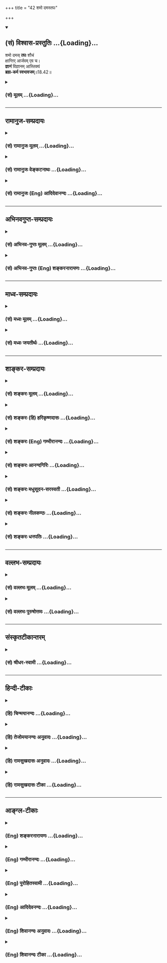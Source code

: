 +++
title = "42 शमो दमस्तपः"

+++
<div class="js_include" newlevelforh1="2" title="(सं) विश्वास-प्रस्तुतिः" unfilled url="/purANam_vaiShNavam/mahAbhAratam/06-bhIShma-parva/03-bhagavad-gItA-parva/saMskRtam/vishvAsa-prastutiH/18_moxa-saMnyAsa-yogaH/42_shamo_damastapaH.md">
<details open><summary><h2>(सं) विश्वास-प्रस्तुतिः ...{Loading}...</h2></summary>

शमो दमस् **तपः** शौचं  
क्षान्तिर् आर्जवम् एव च।  
**ज्ञानं** विज्ञानम् आस्तिक्यं  
**ब्रह्म-कर्म स्वभावजम्**॥18.42॥
</details>
</div>
<div class="js_include collapsed" newlevelforh1="3" title="(सं) मूलम्" unfilled url="/purANam_vaiShNavam/mahAbhAratam/06-bhIShma-parva/03-bhagavad-gItA-parva/saMskRtam/mUlam/18_moxa-saMnyAsa-yogaH/42_shamo_damastapaH.md">
<details><summary><h3>(सं) मूलम् ...{Loading}...</h3></summary>

शमो दमस्तपः शौचं क्षान्तिरार्जवमेव च।  
ज्ञानं विज्ञानमास्तिक्यं ब्रह्मकर्म स्वभावजम्।।18.42।।
</details>
</div>


_________________
## रामानुज-सम्प्रदायः
<div class="js_include collapsed" newlevelforh1="3" title="(सं) रामानुजः मूलम्" unfilled url="/purANam_vaiShNavam/mahAbhAratam/06-bhIShma-parva/03-bhagavad-gItA-parva/saMskRtam/rAmAnujaH/mUlam/18_moxa-saMnyAsa-yogaH/42_shamo_damastapaH.md">
<details><summary><h3>(सं) रामानुजः मूलम् ...{Loading}...</h3></summary>

।।18.42।।**शमः** बाह्येन्द्रियनियमनम्। **दमः** अन्तःकरणनियमनम्। **तपः**
भोगनियमनरूपः शास्त्रसिद्धः कायक्लेशः। **शौचं** शास्त्रीयकर्मयोग्यता।
**क्षान्तिः** परैः पीड्यमानस्य अपि अविकृतचित्तता। **आर्जवं** परेषु
मनोऽनुरूपं बाह्यचेष्टाप्रकाशनम्। **ज्ञानं** परावरतत्त्वयाथात्म्यज्ञानम्।
**विज्ञानं** परतत्त्वगतासाधारणविशेषविषयं ज्ञानम्। **आस्तिक्यं**
वैदिकार्थस्य कृत्स्नस्य सत्यतानिश्चयः प्रकृष्टः; केनापि हेतुना
चालयितुमशक्य इत्यर्थः। भगवान् पुरुषोत्तमो वासुदेवः परब्रह्मशब्दाभिधेयो
निरस्तनिखिलदोषगन्धः
स्वाभाविकानवधिकातिशयज्ञानशक्त्याद्यसंख्येयकल्याणगुणगणो
निखिलवेदवेदान्तवेद्यः स एव निखिलजगदेककारणं निखिलजगदाधारभूतो निखिलस्य स
एव प्रवर्तयिता तदाराधनभूतं च कृत्स्नं वैदिकं कर्म; तैः तैः आराधितो
धर्मार्थकाममोक्षाख्यं फलं प्रयच्छति; इति अस्य अर्थस्य सत्यतानिश्चयः
आस्तिक्यम्। वेदैश्च सर्वैरहमेव वेद्यः। (गीता 15।15)अहं सर्वस्य प्रभवो
मत्तः सर्वं प्रवर्तते। (गीता 10।8)मयि सर्वमिदं प्रोतम्। (गीता
7।7)भोक्तारं यज्ञ तपसां ৷৷. ज्ञात्वा मां शान्तिमृच्छति।। (गीता
5।29)मत्तः परतरं नान्यत्किञ्चिदस्ति धनञ्जय। (गीता 7।7)यतः
प्रवृत्तिर्भूतानां येन सर्वमिदं ततम्। स्वकर्मणा तमभ्यर्च्य सिद्धिं
विन्दति मानवः।। (गीता 18।46)यो मामजमनादिं च वेत्ति लोकमहेश्वरम्। (गीता
10।3) इति ह्युच्यते। तद् एतद् ब्राह्मणस्य **स्वभावजं कर्म।**

</details>
</div>
<div class="js_include collapsed" newlevelforh1="3" title="(सं) रामानुजः वेङ्कटनाथः" unfilled url="/purANam_vaiShNavam/mahAbhAratam/06-bhIShma-parva/03-bhagavad-gItA-parva/saMskRtam/rAmAnujaH/venkaTanAthaH/18_moxa-saMnyAsa-yogaH/42_shamo_damastapaH.md">
<details><summary><h3>(सं) रामानुजः वेङ्कटनाथः ...{Loading}...</h3></summary>

  
  
।।18.42।। शमो दमः इत्यादौ पूर्वं व्याख्यातनामपि गुणानां पुनर्व्याख्यानं
वर्णानुबन्धेन विधानेऽवान्तरविशेषशङ्कापाकरणार्थंब्राह्मं कर्म
इत्युक्तकर्मत्वसिद्धये; नियतनादिरूपेण पुरुषव्यापारसाध्यत्वज्ञापनार्थं च।
अतः शौचावपि तदापादनं ग्राह्यम्। अस्ति मतिरस्येत्यास्तिकः तद्भाव
आस्तिक्यं तच्चाप्रामाणिकेषु भवद्दोषाय प्रत्यक्षादिसिद्धे तु नासावतिशयः
शास्त्रीयेष्वपि क्वाचित्कसंशयादौ कुदृष्टित्वप्रसङ्गः अतोवैदिकार्थस्य
कृत्स्नस्येत्युक्तम्। सहपठितविज्ञानादेर्भेदज्ञापनाय सत्यतानिश्चयस्य
प्रकृष्टत्वोक्तिः। तद्विवृणोति -- केनापीति। वैदिकस्य कृत्स्नस्येत्युक्तं
कुदृष्ट्याद्यनमतवैदिकार्थसङ्ग्रहव्युदासाय प्राधान्येन सङ्कलय्य व्यनक्ति
-- भगवानित्यादिना। अत्र विशेषणानां प्रागेव व्याख्यातत्वादेह
सर्ववेदसारतयोद्धृतस्यार्थस्य तदुपबृंहणेऽस्मिंञ्छास्त्रे तथात्वेनैव
प्रस्पष्टतामाह -- वेदैश्चेति। निखिलवेदवेदान्तवेद्य
इत्युक्तार्थक्रमानुसारेण विप्रकीर्णवाक्योद्धारक्रमः। श्लोकार्थं निगमयति
-- तदेतदिति। ब्रह्मणः कर्म ब्राह्मम् ब्रह्मशब्दोऽत्र ब्राह्मणजातिपर
इत्यभिप्रायेणाऽऽह -- ब्राह्मणस्येति।  
  

</details>
</div>
<div class="js_include collapsed" newlevelforh1="3" title="(सं) रामानुजः (Eng) आदिदेवानन्दः" unfilled url="/purANam_vaiShNavam/mahAbhAratam/06-bhIShma-parva/03-bhagavad-gItA-parva/saMskRtam/rAmAnujaH/english/AdidevAnandaH/18_moxa-saMnyAsa-yogaH/42_shamo_damastapaH.md">
<details><summary><h3>(सं) रामानुजः (Eng) आदिदेवानन्दः ...{Loading}...</h3></summary>

18.42 'Sama' is the control of the external sense-organs. 'Dama' is the control of the mind. 'Tapas' is the chastisement of the body by controlling enjoyments, as enjoined by the Sastras. 'Sauca' is fitness for performing acts as enjoined by the Sastras. 'Ksanti' is preserving the composure of the mind, though injured by others. 'Arjava' is straightforwardness expressing itself in correct outward manifestation to others in consonance with one's own mind. 'Jnana' is knowledge about the real nature of the higher and lower truths. 'Vijnana' is the
knowledge pertaining to exceptional attributes belonging to the Supreme
Reality. 'Astikya' or faith is firm conviction in the truth of all
things enjoined in the Vedas. The meaning is that it is unshakable by
any reason whatever. 'Astikya' is positive conviction in the truth to
the following effect: (1) The Lord Vasudeva, the Supreme Person, is
signified by the term, Supreme Brahman. (2) He is devoid of even the
slightest trace or evil. (3) He possesses countless hosts of auspicious
and excellent attributes such as knowledge, strength etc., boundless and
natural. (4) To reveal His nature is the sole purpose of the whole of
Vedas and the Vedanta and He can be known only through them. (5) He is
the sole cause of the universe (6) He is the foundation of the entire
universe. (7) He is the actuator of all. (8) All actions taught in the
Vedas form His worship. (9) When worshipped through them, He confers
fruits known as Dharma, Artha, Kama and Moksa. That such is the meaning
has been declared in the following text: 'Indeed I am to be known from
all the Vedas' (15.15); 'I am the origin of all; from Me proced
everything' (10.8), 'All this is strung on Me' (7.7), 'Knowing me as the
enjoyer of all sacrifices and austerities ৷৷. he attains peace' (10.29),
There is nothing greater than myself, Arjuna (7.7) 'He from whom
proceeds the activity of all beings and by whom all this is pervaded -
by worshipping Him with his duty, will a man reach perfection' (18.46);
and 'He who knows Me as unborn, without a beginning and the great Lord
of the worlds ৷৷.' (10.3) Such are the duties of the Brahmana arising
from his inherent nature.

</details>
</div>


_________________
## अभिनवगुप्त-सम्प्रदायः
<div class="js_include collapsed" newlevelforh1="3" title="(सं) अभिनव-गुप्तः मूलम्" unfilled url="/purANam_vaiShNavam/mahAbhAratam/06-bhIShma-parva/03-bhagavad-gItA-parva/saMskRtam/abhinava-guptaH/mUlam/18_moxa-saMnyAsa-yogaH/42_shamo_damastapaH.md">
<details><summary><h3>(सं) अभिनव-गुप्तः मूलम् ...{Loading}...</h3></summary>

।।18.41 -- 18.60।। एवमियता षण्णां प्रत्येकं त्रिस्वरूपत्वं धृत्यादीनां च
प्रतिपादितम्। तन्मध्यात् सात्त्विके राशौ वर्तमानो दैवीं संपदं प्राप्त इह
ज्ञाने योग्यः; त्वं च तथाविधः इत्यर्जुनः प्रोत्साहितः। अधुना तु इदमुच्यते
-- यदि तावदनया ज्ञानबुद्ध्या कर्मणि भवान् प्रवर्तते तदा
स्वधर्मप्रवृत्त्या विज्ञानपूततया च न कर्मसंबन्धस्तव। अथैतन्नानुमन्यसे;
तदवश्यं तव प्रवृत्त्या तावत् भाव्यम् जातेरेव तथाभावे स्थितत्वात्। यतः
सर्वः स्वभावनियतः +++(S;;N स्वस्वभावनियतः )+++ कुतश्चिद्दोषात्
तिरोहिततत्स्वभावः +++(S;;N -- हिततत्तत्स्वभावः )+++ कंचित्कालं भूत्वापि;
तत्तिरोधायकविगमे स्वभावं व्यक्त्यापन्नं लभत एव। तथाहि एवंविधो वर्णनां
स्वभावः। एवमवश्यंभाविन्यां प्रवृत्तौ ततः फलविभागिता भवेत्।। तदाह --
ब्राह्मणेत्यादि अवशोऽपि तत् इत्यन्तम्। ब्राह्मणादीनां
कर्मप्रविभागनिरूपणस्य स्वभावोऽश्यं नातिक्रामति,+++(S; ; N omit न and read
अतिक्रामति )+++ इति क्षत्रियस्वभावस्य भवतोऽनिच्छतोऽपि प्रकृतिः स्वभावाख्या
नियोक्तृताम् अव्यभिचारेण भजते। केवलं तया नियुक्तस्य पुण्यपापसंबन्धः। अतः
मदभिहितविज्ञानप्रमाणपुरःसरीकारेण कर्माण्यनुतिष्ठ। तथा सति बन्धो
निवर्त्स्यति। इत्यस्यार्थस्य परिकरघटनतात्पर्यं +++(S; ; N -- करबन्धघटन --
)+++ महावाक्यार्थस्य। अवान्तरवाक्यानां स्पष्टा ( ष्टोऽ ) र्थः। समासेन +++(S
omits समासेन )+++ ( श्लो. 50 ) संक्षेपेण। ज्ञानस्य; प्रागुक्तस्य। निष्ठां (
ष्ठा ) वाग्जालपरिहारेण निश्चितामाह। बुद्ध्या विशुद्धया इत्यादि सर्वमेतत्
व्याख्यातप्रायमिति न पुनरायस्यते,+++(N -- रारभ्यते )+++।

</details>
</div>
<div class="js_include collapsed" newlevelforh1="3" title="(सं) अभिनव-गुप्तः (Eng) शङ्करनारायणः" unfilled url="/purANam_vaiShNavam/mahAbhAratam/06-bhIShma-parva/03-bhagavad-gItA-parva/saMskRtam/abhinava-guptaH/english/shankaranArAyaNaH/18_moxa-saMnyAsa-yogaH/42_shamo_damastapaH.md">
<details><summary><h3>(सं) अभिनव-गुप्तः (Eng) शङ्करनारायणः ...{Loading}...</h3></summary>

18.42 See Comment under 18.60

</details>
</div>


_________________
## माध्व-सम्प्रदायः
<div class="js_include collapsed" newlevelforh1="3" title="(सं) मध्वः मूलम्" unfilled url="/purANam_vaiShNavam/mahAbhAratam/06-bhIShma-parva/03-bhagavad-gItA-parva/saMskRtam/madhvaH/mUlam/18_moxa-saMnyAsa-yogaH/42_shamo_damastapaH.md">
<details><summary><h3>(सं) मध्वः मूलम् ...{Loading}...</h3></summary>

।।18.42।। Sri Madhvacharya did not comment on this sloka.,

</details>
</div>
<div class="js_include collapsed" newlevelforh1="3" title="(सं) मध्वः जयतीर्थः" unfilled url="/purANam_vaiShNavam/mahAbhAratam/06-bhIShma-parva/03-bhagavad-gItA-parva/saMskRtam/madhvaH/jayatIrthaH/18_moxa-saMnyAsa-yogaH/42_shamo_damastapaH.md">
<details><summary><h3>(सं) मध्वः जयतीर्थः ...{Loading}...</h3></summary>

।।18.42।। Sri Jayatirtha did not comment on this sloka.  
  

</details>
</div>


_________________
## शाङ्कर-सम्प्रदायः
<div class="js_include collapsed" newlevelforh1="3" title="(सं) शङ्करः मूलम्" unfilled url="/purANam_vaiShNavam/mahAbhAratam/06-bhIShma-parva/03-bhagavad-gItA-parva/saMskRtam/shankaraH/mUlam/18_moxa-saMnyAsa-yogaH/42_shamo_damastapaH.md">
<details><summary><h3>(सं) शङ्करः मूलम् ...{Loading}...</h3></summary>

।।18.42।। --,**शमः दमश्च** यथाव्याख्यातार्थौ; **तपः** यथोक्तं शारीरादि;
**शौचं** व्याख्यातम्; **क्षान्तिः** क्षमा; **आर्जवम्** ऋजुता **एव च
ज्ञानं विज्ञानम्; आस्तिक्यम्** आस्तिकभावः श्रद्दधानता आगमार्थेषु;
**ब्रह्मकर्म** ब्राह्मणजातेः कर्म **स्वभावजम्** -- यत् उक्तं
स्वभावप्रभवैर्गुणैः प्रविभक्तानि इति तदेवोक्तं स्वभावजम् इति।।

</details>
</div>
<div class="js_include collapsed" newlevelforh1="3" title="(सं) शङ्करः (हि) हरिकृष्णदासः" unfilled url="/purANam_vaiShNavam/mahAbhAratam/06-bhIShma-parva/03-bhagavad-gItA-parva/saMskRtam/shankaraH/hindI/harikRShNadAsaH/18_moxa-saMnyAsa-yogaH/42_shamo_damastapaH.md">
<details><summary><h3>(सं) शङ्करः (हि) हरिकृष्णदासः ...{Loading}...</h3></summary>

।।18.42।। वे कर्म कौनसे हैं यह बतलाया जाता है --, जिनके अर्थकी व्याख्या
पहले की जा चुकी है वे शम और दम तथा पहले कहा हुआ शारीरिकादिभेदसे तीन
प्रकारका तप; एवं पूर्वोक्त ( दो प्रकारका ) शौच; क्षान्तिक्षमा;
आर्जवअन्तःकरणकी सरलता तथा ज्ञान; विज्ञान और आस्तिकता अर्थात् शास्त्रके
वचनोंमें श्रद्धा विश्वास -- ये सब ब्राह्मणके स्वाभाविक कर्म हैं अर्थात्
ब्राह्मणजातिके कर्म हैं। जो बात स्वभावजन्य गुणोंसे कर्म विभक्त किये गये
हैं इस वाक्यसे कही थी; वही यहाँ स्वभावजम् पदसे कही गयी है।

</details>
</div>
<div class="js_include collapsed" newlevelforh1="3" title="(सं) शङ्करः (Eng) गम्भीरानन्दः" unfilled url="/purANam_vaiShNavam/mahAbhAratam/06-bhIShma-parva/03-bhagavad-gItA-parva/saMskRtam/shankaraH/english/gambhIrAnandaH/18_moxa-saMnyAsa-yogaH/42_shamo_damastapaH.md">
<details><summary><h3>(सं) शङ्करः (Eng) गम्भीरानन्दः ...{Loading}...</h3></summary>

18.42 Svabhavajam brahma-karma, the natural duties of the Brhamanas, of
the Brahmana caste; are samah, control of the internal organs; damah,
control of the external organs-these bear the meanings as explained
earlier (see 6.3, 10.4, 16.1); tapah, austerity-bodily austerity, as
explained before (17.14); saucam, purity, as already explained (in 13.7,
16.3); ksantih, forgiveness; arjavam, straightforwardness, simplicity;
jnanam, knowledge; eva ca, as also vijnanam, wisdom; astikyam, faith,
the idea of truth \[Truth of the scritpures, existence of God, etc. In
place of asti-bhavah Ast reads astika-bhavah, the feeling of conviction
with regard to the existence of God and the other world. Tr.\] respect
for the teaching of the scriptures. By svabhavajam (natural) is conveyed
the very same idea as was expressed in 'classified according to the
gunas born from Nature' (41).

</details>
</div>
<div class="js_include collapsed" newlevelforh1="3" title="(सं) शङ्करः आनन्दगिरिः" unfilled url="/purANam_vaiShNavam/mahAbhAratam/06-bhIShma-parva/03-bhagavad-gItA-parva/saMskRtam/shankaraH/AnandagiriH/18_moxa-saMnyAsa-yogaH/42_shamo_damastapaH.md">
<details><summary><h3>(सं) शङ्करः आनन्दगिरिः ...{Loading}...</h3></summary>

।।18.42।। प्रविभक्तानि कर्माण्येव प्रश्नद्वारा विविच्य दर्शयति --
**कानीत्यादिना।** अन्तःकरणोपशमः शमो दमो बाह्यकरणोपरतिरित्युक्तं स्मारयति
-- **यथेति।** त्रिविधं तपः सप्तदशे दर्शितमित्याह -- **तप इति।** शौचमपि
बाह्यान्तरभेदेन प्रागेवोक्तमित्याह -- **शौचमिति।** क्षमा नामाक्रुष्टस्य
ताडितस्य वा मनसि विकारराहित्यं; ज्ञानं शास्त्रीयपदार्थज्ञानं; विज्ञानं
शास्त्रार्थस्य स्वानुभवायत्तत्वापादनं त्रिधा व्याख्यातं
स्वभावशब्दार्थमुपेत्याह -- **यदुक्तमिति।**

</details>
</div>
<div class="js_include collapsed" newlevelforh1="3" title="(सं) शङ्करः मधुसूदन-सरस्वती" unfilled url="/purANam_vaiShNavam/mahAbhAratam/06-bhIShma-parva/03-bhagavad-gItA-parva/saMskRtam/shankaraH/madhusUdana-sarasvatI/18_moxa-saMnyAsa-yogaH/42_shamo_damastapaH.md">
<details><summary><h3>(सं) शङ्करः मधुसूदन-सरस्वती ...{Loading}...</h3></summary>

।।18.42।। तत्र ब्राह्मणस्य स्वाभाविकगुणकृतानि कर्माण्याह -- शम इति।
शमोऽन्तःकरणोपरमः। दमो बाह्यकरणोपरमः प्रागुक्तः। तपः
शारीरादिदेवद्विजगुरुप्राज्ञेत्यादावुक्तम्। शौचमपि बाह्याभ्यन्तरभेदेन
प्रागुक्तम्। क्षान्तिः क्षमा आक्रुष्टस्य ताडितस्य वा मनसि विकारराहित्यं
प्राग्व्याख्यातम्। आर्जवमकौटिल्यं प्रागुक्तम्। ज्ञानं
साङ्गवेदतदर्थविषयम्। विज्ञानं कर्मकाण्डे यज्ञादिकर्मकौशल्यं;
ब्रह्मकाण्डे ब्रह्मात्मैक्यानुभवः। आस्तिक्यं सात्त्विकी श्रद्धा
प्रागुक्ता। एतच्छमादिनवकं स्वभावजं सत्त्वगुणस्वभावकृतं ब्रह्मकर्म
ब्राह्मणजातेः कर्म। यद्यपि चतुर्णामपि वर्णानां सात्त्विकावस्थायामेते
धर्माः संभवन्ति तथापि बाहुल्येन ब्राह्मणे संभवन्ति सत्त्वस्वभावत्वात्।
तस्य सत्त्वोद्रेकदेशेन त्वन्यत्रापि कदाचिद्भवन्तीति शास्त्रान्तरे
साधारणधर्मतयोक्ताः। तथाच विष्णुःक्षमा सत्यं दमः शौचं दानमिन्द्रियसंयमः।
अहिंसा गुरुशुश्रूषा तीर्थानुसरणं दया।। आर्जवं लोभशून्यत्वं
देवब्राह्मणपूजनम्। अनभ्यसूया च तथा धर्मः सामान्य उच्यते।।
सामान्यश्चतुर्णामपि वर्णानाम्। तथा प्रायेण चतुर्णामप्याश्रमाणामित्यर्थः।
तथा बृहस्पतिःदया क्षमाऽनसूया च शौचानायासमङ्गलम्। अकार्पण्यमस्पृहत्वं
सर्वसाधारणानि च।। परे वा बन्धुवर्गे वा मित्रे द्वेष्टरि वा सदा। आपन्ने
रक्षितव्यं तु दयैषा परिकीर्तिता।। बाह्ये चाध्यात्मिके चैव दुःखे
चोत्पादिते क्वचित्। न कुप्यति न वा हन्ति सा क्षमा परिकीर्तिता।। न
गुणान्गुणिनो हन्ति स्तौति मन्दगुणानपि। नान्यदोषेषु रमते साऽनसूया
प्रकीर्तिता।। अभक्ष्यपरिहारश्च संसर्गश्चाप्यनिर्गुणैः। स्वधर्मे च
व्यवस्थानं शौचमेतत्प्रकीर्तितम्।। शरीरं पीड्यते येन सुशुभेनापि कर्मणा।
अत्यन्तं तन्न कर्तव्यमनायासः स उच्यते।। प्रशस्ताचरणं
नित्यमप्रशस्तविसर्जनम्। एतद्धि मङ्गलं प्रोक्तं
मुनिभिस्तत्त्वदर्शिभिः।। स्तोकादपि प्रदातव्यमदीनेनान्तरात्मा। अहन्यहनि
यत्किंचिदकार्पण्यं हि तत्स्मृतम्।। यथोत्पन्नेन संतोषः कर्तव्यो
ह्यर्थवस्तुना। परस्याचिन्तयित्वार्थं साऽस्पृहा परिकीर्तिता।। एत
एवाष्टावात्मगुणत्वेन गौतमेन पठिताःअथाष्टावात्मगुणाः दया सर्वभूतेषु
क्षान्तिरनसूया शौचमनायासो मङ्गलमकार्पण्यमस्पृहा इति। तथा महाभारतेसत्यं
दमस्तपः शौचं संतोषो ह्रीः क्षमार्जवम्। ज्ञानं शमो दया ध्यानमेष धर्मः
सनातनः।। सत्यं भूतहितं प्रोक्तं मनसो दमनं दमः। तपः स्वधर्मवर्तित्वं शौचं
संकरवर्जनम्। संतोषो विषयत्यागो ह्रीरकार्यनिवर्तनम्। क्षमा
द्वन्द्वसहिष्णुत्वमार्जवं समचित्तता। ज्ञानं तत्त्वार्थसंबोधः
शमश्चित्तप्रशान्तता। दया भूतहितैषित्वं ध्यानं निर्विषयं मनः।। देवलःशौचं
दानं तपः श्रद्धा गुरुसेवा क्षमा दया। विज्ञानं विनयः सत्यमिति
धर्मसमुच्चयः।। तथाव्रतोपवासनियमैः शरीरोत्तापनं तपः। प्रत्यंयो
धर्मकार्येषु तया श्रद्धेत्युदाहृता।। नास्ति ह्यश्रद्दधानस्य
कर्मकृत्यप्रयोजनम्। यत्पुनर्वैदिकीनां च लौकिकीनां च सर्वशः।। धारणं
सर्वविद्यानां विज्ञानमिति कीर्त्यते। विनयं द्विविधं प्राहुः
शश्वद्दमशमाविति।। शेषं व्याख्यातप्रायमिति वचनानि न लिखितानि।
याज्ञवल्क्यःइज्याचारदमाहिंसादानस्वाध्यायकर्मणाम्। अयं तु परमो धर्मो
यद्योगेनात्मदर्शनम्।। इति। इयं च सर्वा दैवीसंपत्प्राग्व्याख्याता
ब्राह्मणस्य स्वाभाविकीतरेषां तु नैमित्तिकीति न विरोधः।

</details>
</div>
<div class="js_include collapsed" newlevelforh1="3" title="(सं) शङ्करः नीलकण्ठः" unfilled url="/purANam_vaiShNavam/mahAbhAratam/06-bhIShma-parva/03-bhagavad-gItA-parva/saMskRtam/shankaraH/nIlakaNThaH/18_moxa-saMnyAsa-yogaH/42_shamo_damastapaH.md">
<details><summary><h3>(सं) शङ्करः नीलकण्ठः ...{Loading}...</h3></summary>

।।18.42।। ब्राह्मणकर्माण्याह -- **शम इति।** अन्तःकरणनिग्रहः शमः।
बाह्येन्द्रियनिग्रहो दमः। तपः पूर्वोक्तं शारीरादिभेदेन त्रिविधम्। शौचं
बाह्यं मृज्जलाभ्यां आभ्यन्तरं भावशुद्धिः। क्षान्तिः क्षमा।
आर्जवमकौटिल्यम्। ज्ञानं शास्त्रीयं कर्म ब्रह्मविषयम्। विज्ञानं
तदनुष्ठानानुभवात्मकम्। आस्तिक्यं श्रद्धा एतन्नवकं ब्रह्मकर्म
ब्राह्मणत्वजात्यभिव्यञ्जकं कर्म। स्वभावजं प्राचीनधर्मसंस्कारजम्।

</details>
</div>
<div class="js_include collapsed" newlevelforh1="3" title="(सं) शङ्करः धनपतिः" unfilled url="/purANam_vaiShNavam/mahAbhAratam/06-bhIShma-parva/03-bhagavad-gItA-parva/saMskRtam/shankaraH/dhanapatiH/18_moxa-saMnyAsa-yogaH/42_shamo_damastapaH.md">
<details><summary><h3>(सं) शङ्करः धनपतिः ...{Loading}...</h3></summary>

।।18.42।। कानि पुनस्तानि कर्माणीत्यपेक्षायां तानि व्युत्पादयितुमादौ
ब्राह्मणस्य कर्माणि दर्शयति। शमः अन्तःकरणोपरमः। तमः बाह्यकरणोपरमः। तपः
यथोक्तं शारीरादि। शौचं बाह्याभ्यन्तरभेदेन प्राग्व्याख्यातम्। क्षमा
क्षान्तिः आक्रुष्टस्य ताडितस्य वा मनसि विकारराहित्यम्। आर्जवं ऋजुत्वम्।
ज्ञानं शास्त्रीयं आत्मादिपदार्थज्ञानम्। विज्ञानं
शास्त्रार्थस्यानुभवारुढतापादनम्। आस्तिक्यमास्तिकस्वभाव आगमोक्तार्थेषु
श्रद्दधानता। ब्रह्मकर्म ब्राह्मणजातेः कर्म स्वभावजं स्वभावप्रभवेण गुणेन
सत्त्वगुणेन प्रविभक्तमित्यर्थः।

</details>
</div>


_________________
## वल्लभ-सम्प्रदायः
<div class="js_include collapsed" newlevelforh1="3" title="(सं) वल्लभः मूलम्" unfilled url="/purANam_vaiShNavam/mahAbhAratam/06-bhIShma-parva/03-bhagavad-gItA-parva/saMskRtam/vallabhaH/mUlam/18_moxa-saMnyAsa-yogaH/42_shamo_damastapaH.md">
<details><summary><h3>(सं) वल्लभः मूलम् ...{Loading}...</h3></summary>

।।18.42।। तत्र ब्राह्मणस्य स्वाभाविकवृत्ति कर्माऽऽह -- शम इत्यादि। ज्ञानं
श्रौतम्। विज्ञानं परमात्मज्ञानम्।

</details>
</div>
<div class="js_include collapsed" newlevelforh1="3" title="(सं) वल्लभः पुरुषोत्तमः" unfilled url="/purANam_vaiShNavam/mahAbhAratam/06-bhIShma-parva/03-bhagavad-gItA-parva/saMskRtam/vallabhaH/puruShottamaH/18_moxa-saMnyAsa-yogaH/42_shamo_damastapaH.md">
<details><summary><h3>(सं) वल्लभः पुरुषोत्तमः ...{Loading}...</h3></summary>

  
  
।।18.42।। तत्र प्रथमं ब्राह्मणस्य स्वाभाविकानि कर्माण्याह -- शम इति। शमः
शान्तिः मत्परैकचित्तत्वं; दम इन्द्रियोपसंयमः; तपः शरीरक्लेशः; शौचं
बाह्याभ्यन्तरभेदेन द्विविधं; क्षान्तिः क्षमा; आर्जवं सरलता। एवकारेण
कुटिलेष्वपि चेत्यर्थः। ज्ञानं शास्त्रीयं; विज्ञान अनुभवः; आस्तिक्यं
प्रमाणोक्तफलोत्कर्षे अस्तीति निश्चयबुद्धिः; एवमेतत्सर्वं ब्राह्मणस्य
स्वभावजं स्वभावाज्जातं कर्म।  
  

</details>
</div>


_________________
## संस्कृतटीकान्तरम्
<div class="js_include collapsed" newlevelforh1="3" title="(सं) श्रीधर-स्वामी" unfilled url="/purANam_vaiShNavam/mahAbhAratam/06-bhIShma-parva/03-bhagavad-gItA-parva/saMskRtam/shrIdhara-svAmI/18_moxa-saMnyAsa-yogaH/42_shamo_damastapaH.md">
<details><summary><h3>(सं) श्रीधर-स्वामी ...{Loading}...</h3></summary>

।।18.42।। तत्र ब्राह्मणस्य स्वाभाविकानि कर्मण्याह **-- शम इति।**
शमश्चित्तोपरमः; दमो बाह्येन्द्रियोपरमः; तपः पूर्वोक्तं शारीरादि; शौचं
बाह्याभ्यन्तरम्; क्षान्तिः क्षमा; आर्जवमवक्रता; ज्ञानं शास्त्रीयम्;
विज्ञानमनुभवः; आस्तिक्यमस्तिपरलोक इति निश्चयः। एतच्छमादि ब्राह्मणस्य
स्वभावाज्जातं कर्म।

</details>
</div>


_________________
## हिन्दी-टीकाः
<div class="js_include collapsed" newlevelforh1="3" title="(हि) चिन्मयानन्दः" unfilled url="/purANam_vaiShNavam/mahAbhAratam/06-bhIShma-parva/03-bhagavad-gItA-parva/hindI/chinmayAnandaH/18_moxa-saMnyAsa-yogaH/42_shamo_damastapaH.md">
<details><summary><h3>(हि) चिन्मयानन्दः ...{Loading}...</h3></summary>

।।18.42।। इस श्लोक में सत्त्वगुण प्रधान ब्राह्मण के कर्तव्यों की सूची
प्रस्तुत की गयी है। यद्यपि यहाँ कर्म शब्द का प्रयोग किया गया है; परन्तु
इस सूची में केवल आन्तरिक गुणों का ही उल्लेख मिलता है। इसका अभिप्राय यह
है कि ब्राह्मण का कर्तव्य इन गुणों को स्वयं में सम्पादित कर उनमें दृढ़
निष्ठा प्राप्त करना है। ये गुण उसके स्वाभाविक लक्षण बन जाने चाहिए। शम
इसका अर्थ है मनसंयम। मन की विषयाभिमुखी प्रवृत्ति का संयमन शम कहलाता
है। दम विषय ग्रहण करने वाली ज्ञानेन्द्रियों तथा प्रतिक्रिया व्यक्त करने
वाली कर्मेन्द्रियों पर संयमन होना दम है। तप पूर्व अध्याय में शरीर; वाणी
और मन के तप का वर्णन किया गया था। तप के आचरण से हमारी शक्तियों का अपव्यय
अवरुद्ध हो जाता है। इस प्रकार संचित की गयी शक्ति का आत्मविकास की साधना
में सदुपयोग किया जा सकता है। शौच बाह्य वातावरण; अपने वस्त्र; शरीर तथा मन
की शुद्धि को शौच कहते हैं। ब्राह्मण को स्वच्छता के प्रति सतत सजग रहना
चाहिए। क्षान्ति इसका अर्थ है क्षमा। किसी के अपराध अथवा दुर्व्यवहार करने
पर भी उसे क्षमा करना क्षान्ति है। ऐसा व्यक्ति किसी से द्वेष नहीं करेगा
और सब के साथ समान भाव से रहेगा। आर्जवम् हृदय के सरल; निष्कपट भाव को आर्जव
कहते हैं। इस ऋजुता के कारण पुरुष निर्भय बन जाता है। उच्च जीवन मूल्यों को
जीने के विषय में वह निम्नस्तरीय जीवन के साथ कभी समझौता नहीं
करता। उपर्युक्त शमादि छ गुणों द्वारा ब्राह्मण पुरुष का जगत् में आचरण एवं
व्यवहार स्पष्ट किया गया है। दूसरी पंक्ति में उसके आध्यात्मिक जीवन का
चित्रण किया गया है। ज्ञान इस शब्द से यहाँ शास्त्रों का ज्ञान इंगित किया
गया है। इसमें शास्त्र के सिद्धांत; भौतिक जगत्; जगत् का अनुभव करने वाली
उपाधियाँ तथा उनके धर्म और कार्य; जीवन का लक्ष्य इत्यादि का सैद्धांतिक
ज्ञान समाविष्ट है। विज्ञान उपनिषत्प्रतिपादित आत्मज्ञान का अनुभव स्वानुभव
कहलाता है। ज्ञान का उपदेश दिया जा सकता है; परन्तु विज्ञान का नहीं।
स्वसंवेद्य आत्मा का अनुभव अन्य व्यक्ति के द्वारा दिया जाना असंभव है।
इसके लिए ब्राह्मण को स्वयं ही प्रयत्न करना होगा। आस्तिक्य वेदान्त प्रमाण
में श्रद्धा हुए बिना उसमें उपदिष्ट लक्ष्य में आस्तिक्य भाव उत्पन्न नहीं
हो सकता; और इस आस्तिकता के बिना उपर्युक्त किसी भी कर्म को करने में
प्रवृत्ति नहीं हो सकती। अत इस श्रद्धा का होना अनिवार्य है। श्रद्धा से
ज्ञान और तत्पश्चात्; ज्ञान से विज्ञान की प्राप्ति हो सकती है। इस श्लोक
में कथित गुणों को सम्पादित करना ही ब्राह्मण का कर्तव्य है। भगवान् आगे
कहते हैं

</details>
</div>
<div class="js_include collapsed" newlevelforh1="3" title="(हि) तेजोमयानन्दः अनुवादः" unfilled url="/purANam_vaiShNavam/mahAbhAratam/06-bhIShma-parva/03-bhagavad-gItA-parva/hindI/tejomayAnandaH/anuvAdaH/18_moxa-saMnyAsa-yogaH/42_shamo_damastapaH.md">
<details><summary><h3>(हि) तेजोमयानन्दः अनुवादः ...{Loading}...</h3></summary>

।।18.42।। शम, दम, तप, शौच, क्षान्ति, आर्जव, ज्ञान, विज्ञान और आस्तिक्य -
ये ब्राह्मण के स्वाभाविक कर्म हैं।।

</details>
</div>
<div class="js_include collapsed" newlevelforh1="3" title="(हि) रामसुखदासः अनुवादः" unfilled url="/purANam_vaiShNavam/mahAbhAratam/06-bhIShma-parva/03-bhagavad-gItA-parva/hindI/rAmasukhadAsaH/anuvAdaH/18_moxa-saMnyAsa-yogaH/42_shamo_damastapaH.md">
<details><summary><h3>(हि) रामसुखदासः अनुवादः ...{Loading}...</h3></summary>

।।18.42।। मनका निग्रह करना इन्द्रियोंको वशमें करना; धर्मपालनके लिये कष्ट
सहना; बाहर-भीतरसे शुद्ध रहना; दूसरोंके अपराधको क्षमा करना; शरीर, मन
आदिमें सरलता रखना; वेद, शास्त्र आदिका ज्ञान होना; यज्ञविधिको अनुभवमें
लाना; और परमात्मा, वेद आदिमें आस्तिक भाव रखना -- ये सब-के-सब ब्राह्मणके
स्वाभाविक कर्म हैं।

</details>
</div>
<div class="js_include collapsed" newlevelforh1="3" title="(हि) रामसुखदासः टीका" unfilled url="/purANam_vaiShNavam/mahAbhAratam/06-bhIShma-parva/03-bhagavad-gItA-parva/hindI/rAmasukhadAsaH/TIkA/18_moxa-saMnyAsa-yogaH/42_shamo_damastapaH.md">
<details><summary><h3>(हि) रामसुखदासः टीका ...{Loading}...</h3></summary>

।।18.42।।***व्याख्या --***  **शमः --** मनको जहाँ लगाना चाहें; वहाँ लग
जाय और जहाँसे हटाना चाहें; वहाँसे हट जाय -- इस प्रकार मनके निग्रहको शम
कहते हैं।**दमः --** जिस इन्द्रियसे जब जो काम करना चाहें; तब वह काम कर
लें और जिस इन्द्रियको जब जहाँसे हटाना चाहें; तब वहाँसे हटा लें -- इसी
प्रकार इन्द्रियोंको वशमें करना दम है।  
  
**तपः --** गीतामें शरीर; वाणी और मनके तपका वर्णन आता है (17। 14 -- 16);
उस तपको लेते हुए भी यहाँ वास्तवमें तप का अर्थ है -- अपने धर्मका पालन
करते हुए जो कष्ट हो अथवा कष्ट आ जाय; उसको प्रसन्नतापूर्वक सहना अर्थात्
कष्टके आनेपर चित्तमें प्रसन्नताका होना।**शौचम् --** अपने मन; बुद्धि;
इन्द्रियाँ; शरीर आदिको पवित्र रखना तथा अपने खानपान; व्यवहार आदिकी
पवित्रता रखना -- इस प्रकार शौचाचारसदाचारका ठीक पालन करनेका नाम शौच
है।**क्षान्तिः --** कोई कितना ही अपमान करे; निन्दा करे; दुःख दे और
अपनेमें उसको दण्ड देनेकी योग्यता; बल; अधिकार भी हो; फिर भी उसको दण्ड न
देकर उसके क्षमा माँगे बिना ही उसको प्रसन्नतापूर्वक क्षमा कर देनेका नाम
क्षान्ति है।**आर्जवम् --** शरीर; वाणी आदिके व्यवहारमें सरलता हो और मनमें
छल; कपट; छिपाव आदि दुर्भाव न हों अर्थात् सीधासादापन हो; उसका नाम आर्जव
है।**ज्ञानम् --** वेद; शास्त्र; पुराण; इतिहास आदिका अच्छी तरह अध्ययन
होना और उनके भावोंका ठीक तरहसे बोध होना तथा कर्तव्यअकर्तव्यका बोध होना
ज्ञान है। **विज्ञानम् --** यज्ञमें स्रुक्; स्रुवा आदि वस्तुओंका किस
अवसरपर किस विधिसे प्रयोग करना चाहिये -- इसका अर्थात् यज्ञविधिका तथा
अनुष्ठान आदिकी विधिका अनुभव कर लेने (अच्छी तरह करके देख लेने) का नाम
विज्ञान है।**आस्तिक्यम् --** परमात्मा; वेदादि शास्त्र; परलोक आदिका
हृदयमें आदर हो; श्रद्धा हो और उनकी सत्यतामें कभी सन्देह न हो तथा उनके
अनुसार अपना आचरण हो; इसका नाम आस्तिक्य है।**ब्रह्मकर्म स्वभावजम् --** ये
शम; दम आदि ब्राह्मणके स्वाभाविक कर्म (गुण) हैं अर्थात् इन
कर्मों(गुणों)को धारण करनेमें ब्राह्मणको परिश्रम नहीं पड़ता। जिन
ब्राह्मणोंमें सत्त्वगुणकी प्रधानता है; जिनकी वंशपरम्परा परम शुद्ध है और
जिनके पूर्वजन्मकृत कर्म भी शुद्ध हैं; ऐसे ब्राह्मणोंके लिये ही शम; दम
आदि गुण स्वाभाविक होते हैं और उनमें किसी गुणके न होनेपर अथवा किसी गुणमें
कमी होनेपर भी उसकी पूर्ति करना उन ब्राह्मणोंके लिये सहज होता है। चारों
वर्णोंकी रचना गुणोंके तारतम्यसे की गयी है; इसलिये गुणोंके अनुसार उसउस
वर्णमें वेवे कर्म स्वाभाविक प्रकट हो जाते हैं और दूसरे कर्म गौण हो जाते
हैं। जैसे ब्राह्मणमें सत्त्वगुणकी प्रधानता होनेसे उसमें शम; दम आदि कर्म
(गुण) स्वाभाविक आते हैं तथा जीविकाके कर्म गौण हो जाते हैं और दूसरे
वर्णोंमें रजोगुण तथा तमोगुणकी प्रधानता होनेसे उन वर्णोंके जीविकाके कर्म
भी स्वाभाविक कर्मोंमें सम्मिलित हो जाते हैं। इसी दृष्टिसे गीतामें
ब्राह्मणके स्वभावज कर्मोंमें जीविकाके कर्म न कह करके शम; दम आदि कर्म
(गुण) ही कहे गये हैं।  
  
***सम्बन्ध --***  अब क्षत्रियके स्वाभाविक कर्म बताते हैं।

</details>
</div>


_________________
## आङ्ग्ल-टीकाः
<div class="js_include collapsed" newlevelforh1="3" title="(Eng) शङ्करनारायणः" unfilled url="/purANam_vaiShNavam/mahAbhAratam/06-bhIShma-parva/03-bhagavad-gItA-parva/english/shankaranArAyaNaH/18_moxa-saMnyAsa-yogaH/42_shamo_damastapaH.md">
<details><summary><h3>(Eng) शङ्करनारायणः ...{Loading}...</h3></summary>

18.42. Quietude, self-control, as well as purity, for-bearance, and also straightforwardness, knowledge, wisdom, and faith in another world are the duties of the Brahmanas, born of their nature.

</details>
</div>
<div class="js_include collapsed" newlevelforh1="3" title="(Eng) गम्भीरानन्दः" unfilled url="/purANam_vaiShNavam/mahAbhAratam/06-bhIShma-parva/03-bhagavad-gItA-parva/english/gambhIrAnandaH/18_moxa-saMnyAsa-yogaH/42_shamo_damastapaH.md">
<details><summary><h3>(Eng) गम्भीरानन्दः ...{Loading}...</h3></summary>

18.42 The natural duties of the Brahmanas are the control of the internal and external organs, austerity, purity, forgiveness,
straightforwardness, knowledge as also wisdom \[Knowledge refers to the understanding of subjects presented by the scriptures; wisdom means making them matters of one's own experience.\] and faith.

</details>
</div>
<div class="js_include collapsed" newlevelforh1="3" title="(Eng) पुरोहितस्वामी" unfilled url="/purANam_vaiShNavam/mahAbhAratam/06-bhIShma-parva/03-bhagavad-gItA-parva/english/purohitasvAmI/18_moxa-saMnyAsa-yogaH/42_shamo_damastapaH.md">
<details><summary><h3>(Eng) पुरोहितस्वामी ...{Loading}...</h3></summary>

18.42 Serenity, self-restraint, austerity, purity, forgiveness, as well as uprightness, knowledge, wisdom and faith in God - these constitute the duty of a spiritual Teacher.

</details>
</div>
<div class="js_include collapsed" newlevelforh1="3" title="(Eng) आदिदेवनन्दः" unfilled url="/purANam_vaiShNavam/mahAbhAratam/06-bhIShma-parva/03-bhagavad-gItA-parva/english/AdidevanandaH/18_moxa-saMnyAsa-yogaH/42_shamo_damastapaH.md">
<details><summary><h3>(Eng) आदिदेवनन्दः ...{Loading}...</h3></summary>

18.42 Control of the senses and the mind, austerity, purity,
forbearance, uprightness, knowledge, special knowledge, and faith - all these constitute the duty of Brahmana born of his inherent nature.

</details>
</div>
<div class="js_include collapsed" newlevelforh1="3" title="(Eng) शिवानन्दः अनुवादः" unfilled url="/purANam_vaiShNavam/mahAbhAratam/06-bhIShma-parva/03-bhagavad-gItA-parva/english/shivAnandaH/anuvAdaH/18_moxa-saMnyAsa-yogaH/42_shamo_damastapaH.md">
<details><summary><h3>(Eng) शिवानन्दः अनुवादः ...{Loading}...</h3></summary>

18.42 Serenity, self-restraint, austerity, purity, forgiveness and also uprightness, knowledge, realisation and belief in God are the duties of the Brahmanas, born of (their own) nature.

</details>
</div>
<div class="js_include collapsed" newlevelforh1="3" title="(Eng) शिवानन्दः टीका" unfilled url="/purANam_vaiShNavam/mahAbhAratam/06-bhIShma-parva/03-bhagavad-gItA-parva/english/shivAnandaH/TIkA/18_moxa-saMnyAsa-yogaH/42_shamo_damastapaH.md">
<details><summary><h3>(Eng) शिवानन्दः टीका ...{Loading}...</h3></summary>

18.42 शमः serenity; दमः selfrestraint; तपः austerity; शौचम् purity;
क्षान्तिः forgiveness; आर्जवम् uprightness; एव even; च and; ज्ञानम्
knowledge; विज्ञानम् realisation; आस्तिक्यम् belief in God; ब्रह्मकर्म
(are) the duties of Brahmanas; स्वभावजम् born of nature.Commentary Sama is control of the mind. Dama is control of the senses. Serenity and selfrestraint have already been explained in XVII.2. Austerity of the three kinds has also been explained in XVII.14 to 16.Astikyam Faith in the words of the Guru; in the teachings of the scriptures; in the existence of God; in the life beyond or hereafter and in ones own Self.The mind is absorbed in the Self. This gives peace. Selfrestraint is the helpmate of peace. In obeying the inunctions of the scriptures alone you will attain peace and spiritual progress. You must not argue too much. You must have reverence for and faith in the teaching.As the sandalwood tree is fragrant with its own sweet scent; as a Champaka tree is adorned by its lovely flowers; so also a Brahmana is adorned by these nine virtues which are inseparable from him.Now; O Arjuna; listen to the duties of a Kshatriya.

</details>
</div>
